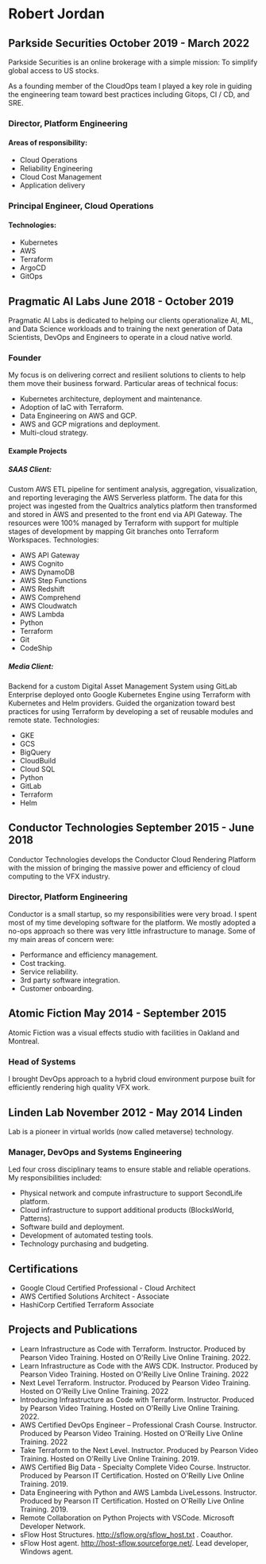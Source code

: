 # Robert Jordan

## Parkside Securities October 2019 - March 2022
Parkside Securities is an online brokerage with a simple mission: To simplify global access to US stocks.

As a founding member of the CloudOps team I played a key role in guiding the engineering team toward best practices including Gitops, CI / CD, and SRE.

### Director, Platform Engineering 
#### Areas of responsibility:
* Cloud Operations
* Reliability Engineering
* Cloud Cost Management
* Application delivery

### Principal Engineer, Cloud Operations
#### Technologies:
* Kubernetes
* AWS
* Terraform
* ArgoCD
* GitOps

## Pragmatic AI Labs June 2018 - October 2019
Pragmatic AI Labs is dedicated to helping our clients operationalize AI, ML, and Data Science workloads and to training the next generation of Data Scientists, DevOps and Engineers to operate in a cloud native world.

### Founder
My focus is on delivering correct and resilient solutions to clients to help them move their business forward. Particular areas of technical focus:
* Kubernetes architecture, deployment and maintenance.
* Adoption of IaC with Terraform.
* Data Engineering on AWS and GCP.
* AWS and GCP migrations and deployment.
* Multi-cloud strategy.

#### Example Projects 
##### SAAS Client:
Custom AWS ETL pipeline for sentiment analysis, aggregation, visualization, and reporting
leveraging the AWS Serverless platform. The data for this project was ingested from the Qualtrics analytics platform then transformed and stored in AWS and presented to the front end via API Gateway. The resources were 100% managed by Terraform with support for multiple stages of development by mapping Git branches onto Terraform Workspaces.
Technologies:
* AWS API Gateway
* AWS Cognito
* AWS DynamoDB
* AWS Step Functions
* AWS Redshift
* AWS Comprehend
* AWS Cloudwatch
* AWS Lambda
* Python
* Terraform
* Git
* CodeShip

##### Media Client:
Backend for a custom Digital Asset Management System using GitLab Enterprise deployed onto Google Kubernetes Engine using Terraform with Kubernetes and Helm providers. Guided the organization toward best practices for using Terraform by developing a set of reusable modules and remote state.
Technologies:
* GKE
* GCS
* BigQuery
* CloudBuild
* Cloud SQL
* Python
* GitLab
* Terraform
* Helm

## Conductor Technologies September 2015 - June 2018
Conductor Technologies develops the Conductor Cloud Rendering Platform with the mission of bringing the massive power and efficiency of cloud computing to the VFX industry.

### Director, Platform Engineering
Conductor is a small startup, so my responsibilities were very broad. I spent most of my time developing software for the platform. We mostly adopted a no-ops approach so there was very little infrastructure to manage. Some of my main areas of concern were:
* Performance and efficiency management.
* Cost tracking.
* Service reliability.
* 3rd party software integration.
* Customer onboarding.

## Atomic Fiction May 2014 - September 2015
Atomic Fiction was a visual effects studio with facilities in Oakland and Montreal.

### Head of Systems
I brought DevOps approach to a hybrid cloud environment purpose built for efficiently rendering high quality VFX work.

## Linden Lab November 2012 - May 2014 Linden
Lab is a pioneer in virtual worlds (now called metaverse) technology.
### Manager, DevOps and Systems Engineering
Led four cross disciplinary teams to ensure stable and reliable operations. My responsibilities included:
* Physical network and compute infrastructure to support SecondLife platform.
* Cloud infrastructure to support additional products (BlocksWorld, Patterns).
* Software build and deployment.
* Development of automated testing tools.
* Technology purchasing and budgeting.

## Certifications
* Google Cloud Certified Professional - Cloud Architect
* AWS Certified Solutions Architect - Associate
* HashiCorp Certified Terraform Associate

## Projects and Publications
* Learn Infrastructure as Code with Terraform. Instructor. Produced by Pearson Video Training. Hosted on O'Reilly Live Online Training. 2022.
* Learn Infrastructure as Code with the AWS CDK. Instructor. Produced by Pearson Video Training. Hosted on O'Reilly Live Online Training. 2022
* Next Level Terraform. Instructor. Produced by Pearson Video Training. Hosted on O'Reilly Live Online Training. 2022
* Introducing Infrastructure as Code with Terraform. Instructor. Produced by Pearson Video Training. Hosted on O'Reilly Live Online Training. 2022.
* AWS Certified DevOps Engineer – Professional Crash Course. Instructor. Produced by Pearson Video Training. Hosted on O'Reilly Live Online Training. 2022
* Take Terraform to the Next Level. Instructor. Produced by Pearson Video Training. Hosted on O'Reilly Live Online Training. 2019.
* AWS Certified Big Data - Specialty Complete Video Course. Instructor. Produced by Pearson IT Certification. Hosted on O'Reilly Live Online Training. 2019.
* Data Engineering with Python and AWS Lambda LiveLessons. Instructor. Produced by Pearson IT Certification. Hosted on O'Reilly Live Online Training. 2019.
* Remote Collaboration on Python Projects with VSCode. Microsoft Developer Network.
* sFlow Host Structures. http://sflow.org/sflow_host.txt . Coauthor.
* sFlow Host agent. http://host-sflow.sourceforge.net/. Lead developer, Windows agent.